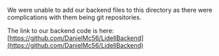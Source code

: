 We were unable to add our backend files to this directory as there were complications with them being git repositories.

The link to our backend code is here: [https://github.com/DanielMc56/LidellBackend](https://github.com/DanielMc56/LidellBackend)